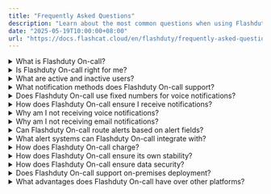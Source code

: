 ```yaml
---
title: "Frequently Asked Questions"
description: "Learn about the most common questions when using Flashduty On-call"
date: "2025-05-19T10:00:00+08:00"
url: "https://docs.flashcat.cloud/en/flashduty/frequently-asked-questions?nav=01JCQ7A4N4WRWNXW8EWEHXCMF5"
---
```


<details>
  <summary>What is Flashduty On-call?</summary>
   Flashduty On-call is an all-in-one alert response platform. We provide IT professionals with On-call scheduling, alert noise reduction, escalation, and automation capabilities to accelerate incident response and minimize losses.
</details>

<details>
  <summary>Is Flashduty On-call right for me?</summary>
  You should use Flashduty On-call if your organization or team has the following needs:
   
  - Need a centralized place to collect, manage, track, and analyze alerts from all sources within your company.
  - Need to classify alerts and notify key personnel through different channels dynamically, with automatic escalation processes to prevent unhandled alerts.
  - Spend most of your time handling alerts and need noise reduction solutions to address alert fatigue.
</details>

<details>
  <summary>What are active and inactive users?</summary>


  FlashDuty's pricing model is based on the number of purchased licenses, with each license corresponding to an active user account. For example, if you only purchase one license, only one member can use all FlashDuty features as an active user. However, you can still invite more members to join, but only members with licenses can become active users and enjoy all features. The specific differences are as follows:

#### Active User

- A user who has used the product in the current month is considered an active user, with each active user occupying one license. The count resets at the beginning of the next month.
- Logging in will occupy one license, making the user an active user.
- When an active user is deleted, their corresponding license will be released.
- Active users have full access to all features (subject to version and role permission limitations).
- Active users can transfer their own license to other inactive users.


#### Inactive User

- Inactive users do not have any feature usage permissions, including viewing incident lists/details, **only passively receiving alert messages** via email, SMS, and IM group messages.
- In the configuration of the escalation policy, you can choose to notify the incident message to inactive users.
- Inactive users cannot view or close incidents.
- Inactive users share the email, SMS, and phone notification quota with active users.
- When logging in to the console for viewing/processing, they will be prompted with no permissions.

</details>


<details>
  <summary>What notification methods does Flashduty On-call support?</summary>

| Channel | Direct Message | Group Chat |
| --- | -------- | ---- |
| Voice    | ✅   |    |
| SMS    | ✅   |    | 
| Email    | ✅   |    | 
| Feishu/Lark App | ✅   |  ✅  |  
| Dingtalk App | ✅   |  ✅  |
| WeCom App | ✅   |    | 
| Slack App| ✅   |  ✅  | 
| Microsoft Teams App| ✅   |  ✅  |
| Feishu/Lark Bot    |    |  ✅  |
| Dingtalk Bot    |    |  ✅  | 
| WeCom Bot    |    |  ✅  | 
| Zoom Bot    |    |  ✅  |
| Telegram Bot    |    |  ✅  | 

</details>

<details>
  <summary>Does Flashduty On-call use fixed numbers for voice notifications?</summary>
  
  It depends on the region where notifications are sent. You can download the Flashduty On-call app and authorize automatic contact synchronization:  
  - Mainland China: (010)21364727, (021)32017538, (010)21364713 and (010)21364708
  - United States, Canada: **13152319335**
  - Indonesia, Germany, Malaysia, Australia, Singapore, Thailand, Russia, South Korea, Saudi Arabia, Vietnam, Japan, Hong Kong, Taiwan: **Random numbers**
  - Other regions are not currently supported for voice notifications. If you have requirements, please contact us: [support@flashcat.cloud](mailto:support@flashcat.cloud)
</details>

<details>
  <summary>How does Flashduty On-call ensure I receive notifications?</summary>
   Flashduty On-call strives to ensure the availability of every notification channel.
    
  - Voice, SMS, and Email: We use highly available services from multiple cloud providers and can quickly switch to another if one experiences issues.
  - IM App Messages: If IM app direct messages fail to send, the system will fall back to SMS and email notifications.
  - Escalation Rule Settings: We recommend setting up loop notifications where the system will notify multiple times if an incident isn't acknowledged. Alternatively, set up escalation levels where the incident will be assigned to the next level if current responders don't handle it promptly.
</details>

<details>
  <summary>Why am I not receiving voice notifications?</summary>
   Voice calls are highly dependent on terminal signals and settings. If you consistently can't receive voice notifications, try these steps:

  1. If you're using a phone number registered outside mainland China, check our supported regions.  
  2. Check if your phone's blocklist or call history has blocked numbers around the time of the call, usually starting with 010xxx or 021xx. If found, remove them from the blocklist and whitelist them.
  3. If no blocklist is found, your phone number might have blocking services enabled: China Mobile users can check blocked fixed-line calls through the WeChat public account "China Mobile High-frequency Harassment Call Protection"; China Telecom users might experience call blocking when receiving SMS, check through "Tianyi Anti-harassment" public account; China Unicom users can check through "WO Assistant" public account or contact customer service.
  4. If you've participated in number portability, please check blocking settings with multiple carriers.
  5. Try restarting your phone, reinserting your SIM card, or testing the SIM card in another phone to rule out terminal or SIM card issues.

  If you still can't identify the cause, please contact us.
</details>

<details>
  <summary>Why am I not receiving email notifications?</summary>
   Try these steps:

  1. Check your email client's spam folder. If found there, please move the emails to inbox and mark as not spam.
  2. Check if your email client has auto-delete rules set up. If yes, please modify the rules.
  3. Contact your company's email administrator to check if emails are being blocked (Enterprise email services like Gmail have strict limitations and may block frequent emails). If blocked, please whitelist the email source.

  If you still can't identify the cause, please contact us.
</details>

<details>
  <summary>Can Flashduty On-call route alerts based on alert fields?</summary>
  Yes, Flashduty On-call allows you to match multiple dimensions of alert events, including labels, severity, title, and description, and route them to different channels. See Integration Center - Integration Details - Route Configuration.
</details>

<details>
  <summary>What alert systems can Flashduty On-call integrate with?</summary>
    
  - Generic Integrations: Email alerts (works with almost all alert systems); Custom Event Standard (for self-developed monitoring systems).
  - Open Source Integrations: Zabbix, Prometheus, Nightingale, and other common open-source monitoring tools.
  - Commercial Integrations: Alibaba Cloud, Tencent Cloud, Huawei Cloud, AWS, Azure, and other commercial cloud monitoring services.
  
  If you have other requirements, please feel free to contact us.
</details>

<details>
  <summary>How does Flashduty On-call charge?</summary>
  We charge based on active users and offer three different versions: Free, Standard, and Pro. For detailed comparison, visit: https://flashcat.cloud/flashduty/price/
    
  - We define active users as those who use commercial features in the current month, requiring a license.
  - At the end of each monthly cycle, fixed licenses for active users remain valid, while temporary licenses are released and must be reclaimed for the next cycle.
  - When a member is deleted, their license is automatically released.
  - Viewing alerts requires a license; passively receiving notifications does not.
</details>

<details>
  <summary>How does Flashduty On-call ensure its own stability?</summary>
  
  - Flashduty On-call SLA:

    1. Feature Availability: Core features must be available 99.95% of the time
    2. Delivery Efficiency: 99.95% of alerts must be delivered within 5 minutes of triggering

  - How Flashduty On-call maintains SLA:
    
    1. Multi-active in Same City: Infrastructure built across multiple data centers, with stateful components all multi-active in the same city
    2. Asynchronous Processing: Alerts enter async processing immediately after submission, with retry mechanisms to reduce alert loss risk
    3. Redundant Notifications: Provides redundant notification mechanisms for important alerts, with optional multiple channel loop notifications
    4. Global Acceleration: Enabled for api.flashcat.cloud domain to ensure stable reporting from all locations
    5. Continuous Monitoring: Comprehensive system metrics collection, regular stress testing to identify system issues proactively
    
</details>

<details>
  <summary>How does Flashduty On-call ensure data security?</summary>
  
  1. Full-stack HTTPS ensuring secure data transmission
  2. Encrypted storage for sensitive information, logs stored with sensitive data masked
  3. MFA verification required for important data modifications, with operation audit support
  4. Regular participation in internationally recognized third-party security certification audits (ISO27001, ISO9001)
  5. NDA available for clients who require it
  6. Privacy Policy: https://docs.flashcat.cloud/en/flashduty/privacy-policy?nav=01JCQ7A4N4WRWNXW8EWEHXCMF5
    
</details>

<details>
  <summary>Does Flashduty On-call support on-premises deployment?</summary>
  Yes, Flashduty On-call offers an on-premises version nearly identical to the SaaS service. However, due to high maintenance costs, on-premises deployment has a different pricing model than SaaS. Unless necessary, we recommend using our cloud service.
    
  Please contact us if you need the on-premises version.
</details>

<details>
  <summary>What advantages does Flashduty On-call have over other platforms?</summary>
  
  1. We provide more flexible and user-friendly features
  2. We offer more professional and attentive service
  3. We provide more reasonable product pricing
    
  Contact us for professional procurement guidance.
</details>